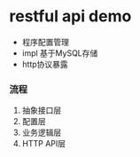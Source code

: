 # restful api demo

+ 程序配置管理
+ impl 基于MySQL存储
+ http协议暴露


### 流程
1. 抽象接口层
2. 配置层
3. 业务逻辑层
4. HTTP API层


